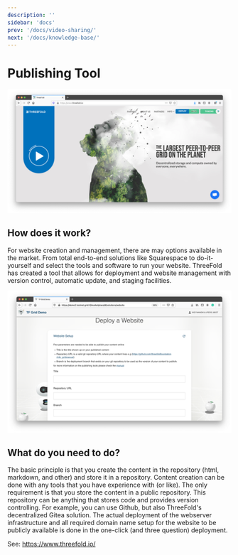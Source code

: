 ```yaml
---
description: ''
sidebar: 'docs'
prev: '/docs/video-sharing/'
next: '/docs/knowledge-base/'
---
```


# Publishing Tool

![](./img/website_browser.png)

## How does it work?

For website creation and management, there are may options available in the market. From total end-to-end solutions like Squarespace to do-it-yourself and select the tools and software to run your website. ThreeFold has created a tool that allows for deployment and website management with version control, automatic update, and staging facilities.

![](./img/web_site_deployment.png)

## What do you need to do?

The basic principle is that you create the content in the repository (html, markdown, and other) and store it in a repository.  Content creation can be done with any tools that you have experience with (or like). The only requirement is that you store the content in a public repository. This repository can be anything that stores code and provides version controlling. For example, you can use Github, but also ThreeFold's decentralized Gitea solution. The actual deployment of the webserver infrastructure and all required domain name setup for the website to be publicly available is done in the one-click (and three question) deployment.

See: https://www.threefold.io/

<!-- 
### Deploy

create widget which does following,
widget needs to be here in iframe


- [ ] size: small/mid/large
  - small limited amount of visitors per month
  - large ...
- [ ] location (mention more locations coming soon)
  - Ghent
  - Vienna
- [ ] name
  - name as used in solution (in the webui and on web)
- [ ] domain (name is prefix of this)
  - ava.tf
  - 3x0.me
  - refit.earth
  - co30.org
  - ninja.tf
  - base.tf
  - tf9.io
- [ ] git url
  - check in wizard git url works
- [ ] sshkey yes/no
  - if yes, ask sshkey for remote login

  - always deploy on ipv6 public
  - always deploy on webgateway


### Manual

- link to manual (TODO: check good enough)

 -->
